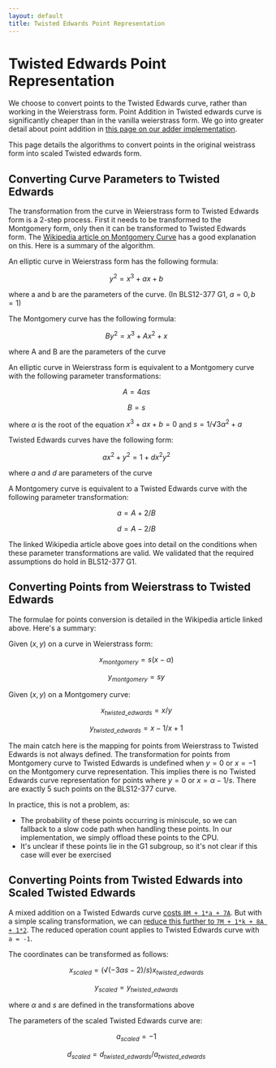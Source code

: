```yaml
---
layout: default
title: Twisted Edwards Point Representation
---
```


# Twisted Edwards Point Representation

We choose to convert points to the Twisted Edwards curve, rather than working in
the Weierstrass form. Point Addition in Twisted edwards curve is significantly
cheaper than in the vanilla weierstrass form. We go into greater detail about
point addition in [this page on our adder
implementation](msm_mixed_point_addition_with_precomputation.html).

This page details the algorithms to convert points in the original weistrass
form into scaled Twisted edwards form.

## Converting Curve Parameters to Twisted Edwards

The transformation from the curve in Weierstrass form to Twisted Edwards form is a
2-step process. First it needs to be transformed to the Montgomery form, only
then it can be transformed to Twisted Edwards form. The [Wikipedia article on
Montgomery Curve](https://en.wikipedia.org/wiki/Montgomery_curve) has a good
explanation on this. Here is a summary of the algorithm.

An elliptic curve in Weierstrass form has the following formula:

$$ y^2 = x^3 + ax + b$$

where a and b are the parameters of the curve. (In BLS12-377 G1, $a = 0, b = 1$)

The Montgomery curve has the following formula:

$$By^2 = x^3 + Ax^2 + x$$

where A and B are the parameters of the curve

An elliptic curve in Weierstrass form is equivalent to a Montgomery
curve with the following parameter transformations:

$$A = 4αs$$

$$B = s$$

where $α$ is the root of the equation $x^3 + ax + b = 0$ and
$s = 1/√{3α^2 + a}$

Twisted Edwards curves have the following form:

$$ax^2 + y^2 = 1 + dx^2y^2$$

where $a$ and $d$ are parameters of the curve

A Montgomery curve is equivalent to a Twisted Edwards curve with the following
parameter transformation:

$$a = {A+2}/{B}$$

$$d = {A-2}/{B}$$

The linked Wikipedia article above goes into detail on the conditions when
these parameter transformations are valid. We validated that the required
assumptions do hold in BLS12-377 G1.

## Converting Points from Weierstrass to Twisted Edwards

The formulae for points conversion is detailed in the Wikipedia article
linked above. Here's a summary:

Given $(x, y)$ on a curve in Weierstrass form:

$$x_{montgomery} = s(x - α)$$

$$y_{montgomery} = sy$$

Given $(x, y)$ on a Montgomery curve:

$$x_{twisted\_edwards} = x / y$$

$$y_{twisted\_edwards} = {x - 1} / {x + 1}$$

The main catch here is the mapping for points from Weierstrass to Twisted Edwards
is not always defined. The transformation for points from Montgomery curve
to Twisted Edwards is undefined when $y = 0$ or $x = -1$ on the Montgomery curve
representation. This implies there is no Twisted Edwards curve representation
for points where $y = 0$ or $x = α - 1/s$. There are exactly 5 such
points on the BLS12-377 curve.

In practice, this is not a problem, as:

- The probability of these points occurring is miniscule, so we can fallback
to a slow code path when handling these points. In our implementation, we simply
offload these points to the CPU.
- It's unclear if these points lie in the G1 subgroup, so it's not clear if
  this case will ever be exercised


## Converting Points from Twisted Edwards into Scaled Twisted Edwards

A mixed addition on a Twisted Edwards curve [costs `8M + 1*a + 7A`](https://hyperelliptic.org/EFD/g1p/auto-twisted-extended.html#addition-madd-2008-hwcd-2). But with a simple scaling transformation, we can [reduce
this further to `7M + 1*k + 8A + 1*2`](https://hyperelliptic.org/EFD/g1p/auto-twisted-extended-1.html#addition-madd-2008-hwcd-3).
The reduced operation count applies to Twisted Edwards curve with `a = -1`.

The coordinates can be transformed as follows:

$$x_{scaled} = (√{(-3αs - 2) / s}) x_{twisted\_edwards}$$

$$y_{scaled} = y_{twisted\_edwards}$$

where $α$ and $s$ are defined in the transformations above

The parameters of the scaled Twisted Edwards curve are:

$$a_{scaled} = -1$$

$$d_{scaled} = d_{twisted\_edwards} / a_{twisted\_edwards}$$
